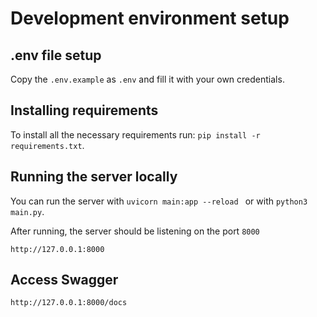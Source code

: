 # Development environment setup

## .env file setup

Copy the `.env.example` as `.env` and fill it with your own credentials.

## Installing requirements

To install all the necessary requirements run: `pip install -r requirements.txt`.

## Running the server locally

You can run the server with `uvicorn main:app --reload ` or with `python3 main.py`.

After running, the server should be listening on the port `8000`

`http://127.0.0.1:8000`

## Access Swagger

`http://127.0.0.1:8000/docs`